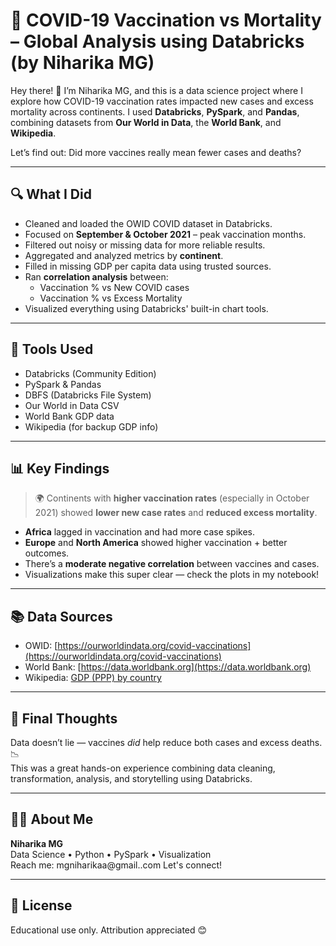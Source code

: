 # 🦠 COVID-19 Vaccination vs Mortality – Global Analysis using Databricks (by Niharika MG)

Hey there! 👋 I’m Niharika MG, and this is a data science project where I explore how COVID-19 vaccination rates impacted new cases and excess mortality across continents. I used **Databricks**, **PySpark**, and **Pandas**, combining datasets from **Our World in Data**, the **World Bank**, and **Wikipedia**.

Let’s find out: Did more vaccines really mean fewer cases and deaths?

---

## 🔍 What I Did

- Cleaned and loaded the OWID COVID dataset in Databricks.
- Focused on **September & October 2021** – peak vaccination months.
- Filtered out noisy or missing data for more reliable results.
- Aggregated and analyzed metrics by **continent**.
- Filled in missing GDP per capita data using trusted sources.
- Ran **correlation analysis** between:
  - Vaccination % vs New COVID cases  
  - Vaccination % vs Excess Mortality
- Visualized everything using Databricks' built-in chart tools.

---

## 🧪 Tools Used

- Databricks (Community Edition)
- PySpark & Pandas
- DBFS (Databricks File System)
- Our World in Data CSV
- World Bank GDP data
- Wikipedia (for backup GDP info)

---

## 📊 Key Findings

> 🌍 Continents with **higher vaccination rates** (especially in October 2021) showed **lower new case rates** and **reduced excess mortality**.

- **Africa** lagged in vaccination and had more case spikes.
- **Europe** and **North America** showed higher vaccination + better outcomes.
- There’s a **moderate negative correlation** between vaccines and cases.
- Visualizations make this super clear — check the plots in my notebook!

---

## 📚 Data Sources

- OWID: [https://ourworldindata.org/covid-vaccinations](https://ourworldindata.org/covid-vaccinations)
- World Bank: [https://data.worldbank.org](https://data.worldbank.org)
- Wikipedia: [GDP (PPP) by country](https://en.wikipedia.org/wiki/List_of_countries_by_GDP_(PPP)_per_capita)

---

## 📝 Final Thoughts

Data doesn’t lie — vaccines *did* help reduce both cases and excess deaths. 📉  
This was a great hands-on experience combining data cleaning, transformation, analysis, and storytelling using Databricks.

---

## 🙋‍♀️ About Me

**Niharika MG**  
Data Science • Python • PySpark • Visualization  
Reach me: mgniharikaa@gmail..com
Let's connect!

---

## 🛑 License

Educational use only. Attribution appreciated 😊
